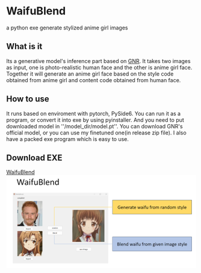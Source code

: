 # WaifuBlend
a python exe generate stylized anime girl images

## What is it
Its a generative model's inference part based on [GNR](https://github.com/mchong6/GANsNRoses). It takes two images as input, one is photo-realistic human face and the other is anime girl face. 
Together it will generate an anime girl face based on the style code obtained from anime girl and content code obtained from human face. 

## How to use
It runs based on enviroment with pytorch, PySide6. You can run it as a program, or convert it into exe by using pyinstaller. And you need to put downloaded model in ''/model_dir/model.pt''.
You can download GNR's official model, or you can use my finetuned one(in release zip file). I also have a packed exe program which is easy to use.

## Download EXE 
[WaifuBlend](https://github.com/brohaooo/WaifuBlend/releases/tag/v1.0)
![](example.png)
